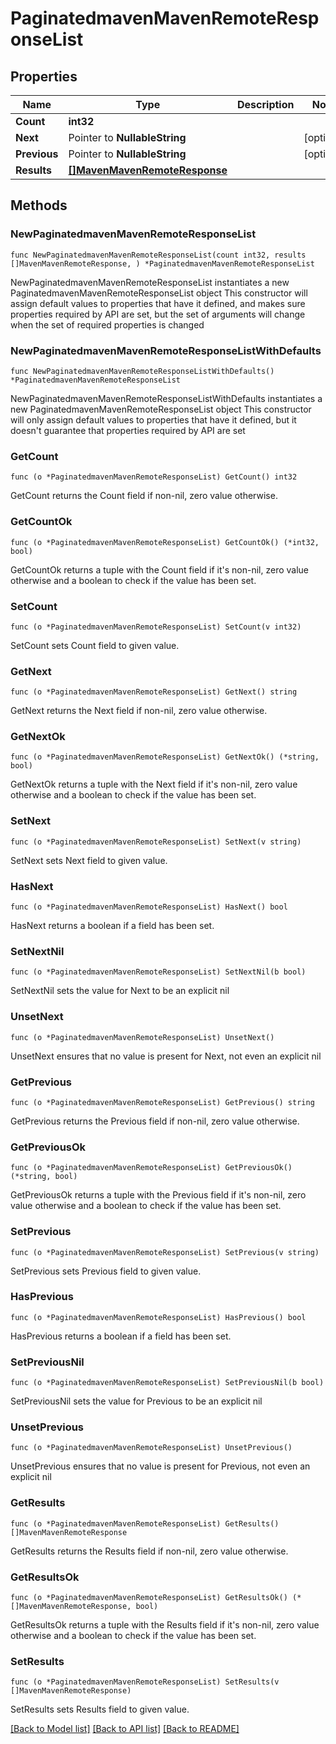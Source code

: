 # PaginatedmavenMavenRemoteResponseList

## Properties

Name | Type | Description | Notes
------------ | ------------- | ------------- | -------------
**Count** | **int32** |  | 
**Next** | Pointer to **NullableString** |  | [optional] 
**Previous** | Pointer to **NullableString** |  | [optional] 
**Results** | [**[]MavenMavenRemoteResponse**](MavenMavenRemoteResponse.md) |  | 

## Methods

### NewPaginatedmavenMavenRemoteResponseList

`func NewPaginatedmavenMavenRemoteResponseList(count int32, results []MavenMavenRemoteResponse, ) *PaginatedmavenMavenRemoteResponseList`

NewPaginatedmavenMavenRemoteResponseList instantiates a new PaginatedmavenMavenRemoteResponseList object
This constructor will assign default values to properties that have it defined,
and makes sure properties required by API are set, but the set of arguments
will change when the set of required properties is changed

### NewPaginatedmavenMavenRemoteResponseListWithDefaults

`func NewPaginatedmavenMavenRemoteResponseListWithDefaults() *PaginatedmavenMavenRemoteResponseList`

NewPaginatedmavenMavenRemoteResponseListWithDefaults instantiates a new PaginatedmavenMavenRemoteResponseList object
This constructor will only assign default values to properties that have it defined,
but it doesn't guarantee that properties required by API are set

### GetCount

`func (o *PaginatedmavenMavenRemoteResponseList) GetCount() int32`

GetCount returns the Count field if non-nil, zero value otherwise.

### GetCountOk

`func (o *PaginatedmavenMavenRemoteResponseList) GetCountOk() (*int32, bool)`

GetCountOk returns a tuple with the Count field if it's non-nil, zero value otherwise
and a boolean to check if the value has been set.

### SetCount

`func (o *PaginatedmavenMavenRemoteResponseList) SetCount(v int32)`

SetCount sets Count field to given value.


### GetNext

`func (o *PaginatedmavenMavenRemoteResponseList) GetNext() string`

GetNext returns the Next field if non-nil, zero value otherwise.

### GetNextOk

`func (o *PaginatedmavenMavenRemoteResponseList) GetNextOk() (*string, bool)`

GetNextOk returns a tuple with the Next field if it's non-nil, zero value otherwise
and a boolean to check if the value has been set.

### SetNext

`func (o *PaginatedmavenMavenRemoteResponseList) SetNext(v string)`

SetNext sets Next field to given value.

### HasNext

`func (o *PaginatedmavenMavenRemoteResponseList) HasNext() bool`

HasNext returns a boolean if a field has been set.

### SetNextNil

`func (o *PaginatedmavenMavenRemoteResponseList) SetNextNil(b bool)`

 SetNextNil sets the value for Next to be an explicit nil

### UnsetNext
`func (o *PaginatedmavenMavenRemoteResponseList) UnsetNext()`

UnsetNext ensures that no value is present for Next, not even an explicit nil
### GetPrevious

`func (o *PaginatedmavenMavenRemoteResponseList) GetPrevious() string`

GetPrevious returns the Previous field if non-nil, zero value otherwise.

### GetPreviousOk

`func (o *PaginatedmavenMavenRemoteResponseList) GetPreviousOk() (*string, bool)`

GetPreviousOk returns a tuple with the Previous field if it's non-nil, zero value otherwise
and a boolean to check if the value has been set.

### SetPrevious

`func (o *PaginatedmavenMavenRemoteResponseList) SetPrevious(v string)`

SetPrevious sets Previous field to given value.

### HasPrevious

`func (o *PaginatedmavenMavenRemoteResponseList) HasPrevious() bool`

HasPrevious returns a boolean if a field has been set.

### SetPreviousNil

`func (o *PaginatedmavenMavenRemoteResponseList) SetPreviousNil(b bool)`

 SetPreviousNil sets the value for Previous to be an explicit nil

### UnsetPrevious
`func (o *PaginatedmavenMavenRemoteResponseList) UnsetPrevious()`

UnsetPrevious ensures that no value is present for Previous, not even an explicit nil
### GetResults

`func (o *PaginatedmavenMavenRemoteResponseList) GetResults() []MavenMavenRemoteResponse`

GetResults returns the Results field if non-nil, zero value otherwise.

### GetResultsOk

`func (o *PaginatedmavenMavenRemoteResponseList) GetResultsOk() (*[]MavenMavenRemoteResponse, bool)`

GetResultsOk returns a tuple with the Results field if it's non-nil, zero value otherwise
and a boolean to check if the value has been set.

### SetResults

`func (o *PaginatedmavenMavenRemoteResponseList) SetResults(v []MavenMavenRemoteResponse)`

SetResults sets Results field to given value.



[[Back to Model list]](../README.md#documentation-for-models) [[Back to API list]](../README.md#documentation-for-api-endpoints) [[Back to README]](../README.md)


